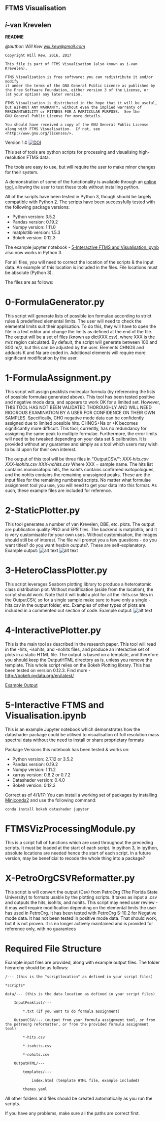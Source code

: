 **FTMS Visualisation**
----
*i*-van Krevelen
------------------

**README**

*@author: Will Kew*
*will.kew@gmail.com*


    Copyright Will Kew, 2016, 2017

    This file is part of FTMS Visualisation (also known as i-van Krevelen).

    FTMS Visualisation is free software: you can redistribute it and/or modify
    it under the terms of the GNU General Public License as published by
    the Free Software Foundation, either version 3 of the License, or
    (at your option) any later version.

    FTMS Visualisation is distributed in the hope that it will be useful,
    but WITHOUT ANY WARRANTY; without even the implied warranty of
    MERCHANTABILITY or FITNESS FOR A PARTICULAR PURPOSE.  See the
    GNU General Public License for more details.

    You should have received a copy of the GNU General Public License
    along with FTMS Visualisation.  If not, see <http://www.gnu.org/licenses/>.


Version 1.0
[![DOI](https://zenodo.org/badge/70805234.svg)](https://zenodo.org/badge/latestdoi/70805234)

This set of tools are python scripts for processing and visualising high-resolution FTMS data.

The tools are easy to use, but will require the user to make minor changes for their system.

A demonstration of some of the functionality is available through an [online tool](https://wkew.co.uk/FTMSVis/upload.html), allowing the user to test these tools without installing python.

All of the scripts have been tested in Python 3, though should be largely compatible with Python 2. The scripts have been successfully tested with the following package versions:
* Python version: 3.5.2
* Pandas version: 0.19.2
* Numpy version: 1.11.0
* matplotlib version: 1.5.3
* Bokeh version: 0.12.3

The example jupyter notebook - [5-Interactive FTMS and Visualisation.ipynb](#5-interactive-ftms-and-visualisationipynb) also now works in Python 3.

For all files, you will need to correct the location of the scripts & the input data. An example of this location is included in the files.
File locations must be absolute (Python 3).

The files are as follows:


# 0-FormulaGenerator.py

This script will generate lists of possible ion formulae according to strict rules & predefined elemental limits.
The user will need to check the elemental limits suit their application.
To do this, they will have to open the file in a text editor and change the limits as defined at the end of the file.
The output will be a set of files (known as dictXXX.csv), where XXX is the m/z region calculated.
By default, the script will generate between 100 and 800 m/z, but this can be adjusted by the user.
Elements CHNOS and adducts K and Na are coded in. Additional elements will require more significant modification by the user.


# 1-FormulaAssignment.py
This script will assign peaklists molecular formula (by referencing the lists of possible formulae generated above).
This tool has been tested positive and negative mode data, and appears to work OK for a limited set.
However, THIS TOOL HAS NOT BEEN VALIDATED THOROUGHLY AND WILL NEED RIGOROUS EXAMINATION BY A USER FOR CONFIDENCE ON THEIR OWN SAMPLES.
Specifically, CHO negative mode data can be confidently assigned due to limited possible hits.
CHNOS+Na or +K becomes significantly more difficult. This tool, currently, has no redundancy for assigning the same peak to multiple formulae.
Furthermore, the error limits will need to be tweaked depending on your data set & calibration.
It is provided without any guarantee and simply as a tool which users may wish to build upon for their own interest.

The output of this tool will be three files in "OutputCSV/":
	*XXX-hits.csv*
	*XXX-isohits.csv*
	*XXX-nohits.csv*
Where XXX = sample name. The hits list contains monoisotopic hits, the isohits contains confirmed isotopologues, and the nohits contains the remaining unassigned peaks.
These are the input files for the remaining numbered scripts.
No matter what formulae assignment tool you use, you will need to get your data into this format.
As such, these example files are included for reference.


# 2-StaticPlotter.py

This tool generates a number of van Krevelen, DBE, etc. plots.
The output are publication quality PNG and EPS files.
The backend is matplotlib, and it is very customisable for your own uses.
Without customisation, the images should still be of interest.
The file will prompt you a few questions - do you want titles? do you want hexbin outputs?. These are self-explanatory.
Example output:
![alt text](https://github.com/wkew/FTMSVisualization/blob/master/data/Images/VanK/SRFA%20-%20Van%20Krevelen%20by%20mz.png "Van Krevelen")
![alt text](https://github.com/wkew/FTMSVisualization/blob/master/data/Images/DBE/SRFA%20-%20DBE%20vs%20Carbon%20Number.png "DBE vs C# Plot")


# 3-HeteroClassPlotter.py

This script leverages Seaborn plotting library to produce a heteroatomic class distribution plot.
Without modification (aside from the location), the script should work.
Note that it will build a plot for all the -hits.csv files in the OutputCSV, so for a single sample make sure to have only a single -hits.csv in the output folder, etc.
Examples of other types of plots are included in a commented out section of code.
Example output:
![alt text](https://github.com/wkew/FTMSVisualization/blob/master/data/Images/Classes/Barplot.png "Heteroatomic Class")


# 4-InteractivePlotter.py

This is the main tool as described in the research paper.
This tool will read in the -hits, -isohits, and -nohits files, and produce an interactive set of plots in a static HTML file.
The output is based on a template, and therefore you should keep the OutputHTML directory as is, unless you remove the template.
This whole script relies on the Bokeh Plotting library. This has been tested on version 0.12.3.
Find more - http://bokeh.pydata.org/en/latest/

[Example Output](https://wkew.github.io/FTMSViz/SRFA-plot.html)


# 5-Interactive FTMS and Visualisation.ipynb

This is an example Jupyter notebook which demonstrates how the datashader package could be utilised to visualisation of full resolution mass spectral data without the need to install or share proprietary formats

Package Versions this notebook has been tested & works on:
* Python version: 2.7.12 or 3.5.2
* Pandas version: 0.19.2
* Numpy version: 1.11.2
* xarray version: 0.8.2 or 0.7.2
* Datashader version: 0.4.0
* Bokeh version: 0.12.3

Correct as of 4/1/17: You can install a working set of packages by installing [Miniconda2](http://conda.pydata.org/miniconda.html) and use the following command:
```
conda install bokeh datashader jupyter
```


# FTMSVizProcessingModule.py

This is a script full of functions which are used throughout the preceding scripts.
It must be loaded at the start of each script.
In python 3, in ipython, absolute locations are needed hence the start of each script.
In a future version, may be beneficial to recode the whole thing into a package?



# X-PetroOrgCSVReformatter.py
This script is will convert the output (Csv) from PetroOrg (The Florida State University) to formats usable by the plotting scripts.
It takes as input a .csv and outputs the hits, isohits, and nohits.
This script may need user review - it may well require modification depending on the elemental limits the user has used in PetroOrg.
It has been tested with PetroOrg S-10.2 for Negative mode data. It has not been tested in positive mode data. That should work, but it is not proven.
It is no longer actively maintained and is provided for reference only, with no guarantees





# Required File Structure

Example input files are provided, along with example output files.
The folder hierarchy should be as follows:

	/--- (this is the "scriptlocation" as defined in your script files)

	*scripts*

	data/--- (this is the data location as defined in your script files)

		InputPeaklist/---

			*.txt (if you want to do formula assignment)

		OutputCSV/--- (output from your formula assignment tool, or from the petroorg reformatter, or from the provided formula assignment tool)

			*-hits.csv

			*-isohits.csv

			*-nohits.csv

		OutputHTML/---

			templates/---

				index.html (template HTML file, example included)

			themes.yaml


All other folders and files should be created automatically as you run the scripts.

If you have any problems, make sure all the paths are correct first.
